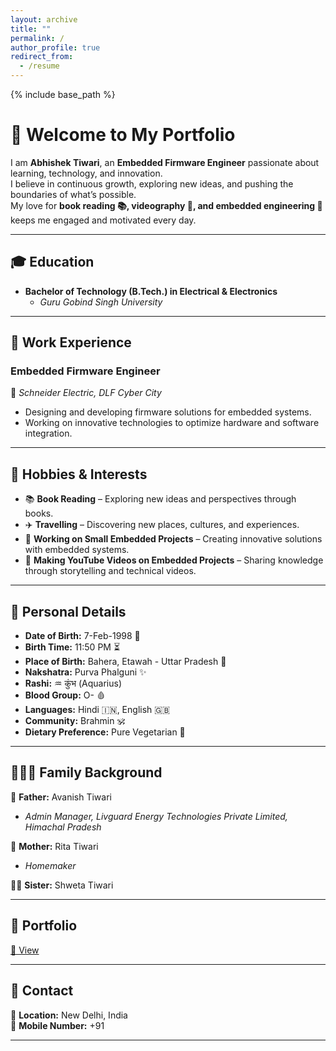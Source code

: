 ```yaml
---
layout: archive
title: ""
permalink: /
author_profile: true
redirect_from:
  - /resume
---
```


{% include base_path %}

# 👋 Welcome to My Portfolio  

I am **Abhishek Tiwari**, an **Embedded Firmware Engineer** passionate about learning, technology, and innovation.  
I believe in continuous growth, exploring new ideas, and pushing the boundaries of what’s possible.  
My love for **book reading 📚, videography 🎥, and embedded engineering 🔧** keeps me engaged and motivated every day.  

---

## 🎓 Education  
- **Bachelor of Technology (B.Tech.) in Electrical & Electronics**  
  - *Guru Gobind Singh University*  

---

## 💼 Work Experience  
### **Embedded Firmware Engineer**  
📍 *Schneider Electric, DLF Cyber City*  
- Designing and developing firmware solutions for embedded systems.  
- Working on innovative technologies to optimize hardware and software integration.  

---

## 🎯 Hobbies & Interests  
- 📚 **Book Reading** – Exploring new ideas and perspectives through books.  
- ✈️ **Travelling** – Discovering new places, cultures, and experiences.  
- 🔧 **Working on Small Embedded Projects** – Creating innovative solutions with embedded systems.  
- 🎥 **Making YouTube Videos on Embedded Projects** – Sharing knowledge through storytelling and technical videos.  


---

## 📅 Personal Details  
- **Date of Birth:** 7-Feb-1998 🎂  
- **Birth Time:** 11:50 PM ⏳  
- **Place of Birth:** Bahera, Etawah - Uttar Pradesh 📍  
- **Nakshatra:** Purva Phalguni ✨  
- **Rashi:** ♒ कुंभ (Aquarius)  
- **Blood Group:** O- 🩸  
- **Languages:** Hindi 🇮🇳, English 🇬🇧  
- **Community:** Brahmin 🕉️  
- **Dietary Preference:** Pure Vegetarian 🌱  

---

## 👨‍👩‍👧 Family Background  
👨 **Father:** Avanish Tiwari  
   - *Admin Manager, Livguard Energy Technologies Private Limited, Himachal Pradesh*  
   
👩 **Mother:** Rita Tiwari  
   - *Homemaker*  

👩‍🦰 **Sister:** Shweta Tiwari  

---

## 📂 Portfolio  
[📁 View ](./portfolio)  

---

## 📩 Contact  
📍 **Location:** New Delhi, India  
💼 **Mobile Number:** +91 

---
